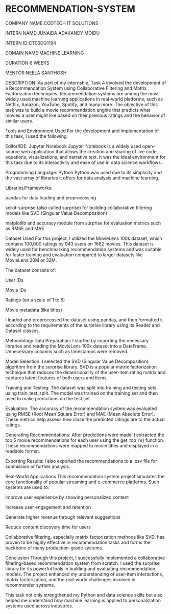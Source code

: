 # RECOMMENDATION-SYSTEM

COMPANY NAME:CODTECH IT SOLUTIONS

INTERN NAME:JUNAIDA ADAKANDY MOIDU

INTERN ID:CT06DG1194

DOMAIN NAME:MACHINE LEARNING

DURATION:6 WEEKS

MENTOR:NEELA SANTHOSH

DESCRIPTION:
As part of my internship, Task 4 involved the development of a Recommendation System using Collaborative Filtering and Matrix Factorization techniques. Recommendation systems are among the most widely used machine learning applications in real-world platforms, such as Netflix, Amazon, YouTube, Spotify, and many more. The objective of this task was to build a movie recommendation engine that predicts what movies a user might like based on their previous ratings and the behavior of similar users.

Tools and Environment Used
For the development and implementation of this task, I used the following:

Editor/IDE: Jupyter Notebook
Jupyter Notebook is a widely used open-source web application that allows the creation and sharing of live code, equations, visualizations, and narrative text. It was the ideal environment for this task due to its interactivity and ease of use in data science workflows.

Programming Language: Python
Python was used due to its simplicity and the vast array of libraries it offers for data analysis and machine learning.

Libraries/Frameworks:

pandas for data loading and preprocessing

scikit-surprise (also called surprise) for building collaborative filtering models like SVD (Singular Value Decomposition)

matplotlib and accuracy module from surprise for evaluation metrics such as RMSE and MAE

Dataset Used
For this project, I utilized the MovieLens 100k dataset, which contains 100,000 ratings by 943 users on 1682 movies. This dataset is widely used for benchmarking recommendation systems and was suitable for faster training and evaluation compared to larger datasets like MovieLens 20M or 32M.

The dataset consists of:

User IDs

Movie IDs

Ratings (on a scale of 1 to 5)

Movie metadata (like titles)

I loaded and preprocessed the dataset using pandas, and then formatted it according to the requirements of the surprise library using its Reader and Dataset classes.

Methodology
Data Preparation:
I started by importing the necessary libraries and reading the MovieLens 100k dataset into a DataFrame. Unnecessary columns such as timestamps were removed.

Model Selection:
I selected the SVD (Singular Value Decomposition) algorithm from the surprise library. SVD is a popular matrix factorization technique that reduces the dimensionality of the user-item rating matrix and captures latent features of both users and items.

Training and Testing:
The dataset was split into training and testing sets using train_test_split. The model was trained on the training set and then used to make predictions on the test set.

Evaluation:
The accuracy of the recommendation system was evaluated using RMSE (Root Mean Square Error) and MAE (Mean Absolute Error). These metrics help assess how close the predicted ratings are to the actual ratings.

Generating Recommendations:
After predictions were made, I extracted the top 5 movie recommendations for each user using the get_top_n() function. These recommendations were mapped to movie titles and displayed in a readable format.

Exporting Results:
I also exported the recommendations to a .csv file for submission or further analysis.

Real-World Applications
This recommendation system project simulates the core functionality of popular streaming and e-commerce platforms. Such systems are used to:

Improve user experience by showing personalized content

Increase user engagement and retention

Generate higher revenue through relevant suggestions

Reduce content discovery time for users

Collaborative filtering, especially matrix factorization methods like SVD, has proven to be highly effective in recommendation tasks and forms the backbone of many production-grade systems.

Conclusion
Through this project, I successfully implemented a collaborative filtering-based recommendation system from scratch. I used the surprise library for its powerful tools in building and evaluating recommendation models. The project enhanced my understanding of user-item interactions, matrix factorization, and the real-world challenges involved in recommender systems.

This task not only strengthened my Python and data science skills but also helped me understand how machine learning is applied to personalization systems used across industries.
